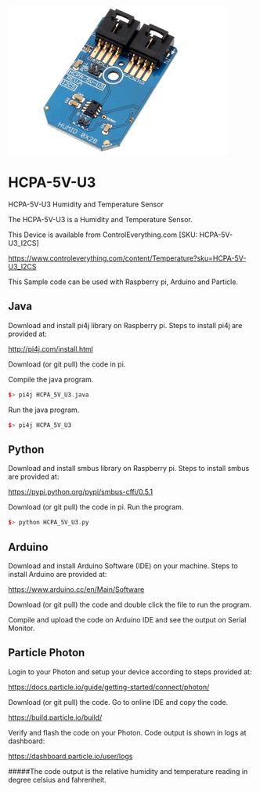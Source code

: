[![HCPA-5V-U3](HCPA-5V-U3_I2CS.png)](https://www.controleverything.com/content/Temperature?sku=HCPA-5V-U3_I2CS)
# HCPA-5V-U3
HCPA-5V-U3 Humidity and Temperature Sensor

The HCPA-5V-U3 is a Humidity and Temperature Sensor.

This Device is available from ControlEverything.com [SKU: HCPA-5V-U3_I2CS]

https://www.controleverything.com/content/Temperature?sku=HCPA-5V-U3_I2CS

This Sample code can be used with Raspberry pi, Arduino and Particle.

## Java
Download and install pi4j library on Raspberry pi. Steps to install pi4j are provided at:

http://pi4j.com/install.html

Download (or git pull) the code in pi.

Compile the java program.
```cpp
$> pi4j HCPA_5V_U3.java
```

Run the java program.
```cpp
$> pi4j HCPA_5V_U3
```

## Python
Download and install smbus library on Raspberry pi. Steps to install smbus are provided at:

https://pypi.python.org/pypi/smbus-cffi/0.5.1

Download (or git pull) the code in pi. Run the program.

```cpp
$> python HCPA_5V_U3.py
```

## Arduino
Download and install Arduino Software (IDE) on your machine. Steps to install Arduino are provided at:

https://www.arduino.cc/en/Main/Software

Download (or git pull) the code and double click the file to run the program.

Compile and upload the code on Arduino IDE and see the output on Serial Monitor.


## Particle Photon

Login to your Photon and setup your device according to steps provided at:

https://docs.particle.io/guide/getting-started/connect/photon/

Download (or git pull) the code. Go to online IDE and copy the code.

https://build.particle.io/build/

Verify and flash the code on your Photon. Code output is shown in logs at dashboard:

https://dashboard.particle.io/user/logs

#####The code output is the relative humidity and temperature reading in degree celsius and fahrenheit.
